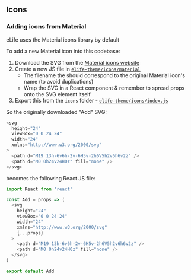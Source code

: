 ## Icons

### Adding icons from Material

eLife uses the Material icons library by default

To add a new Material icon into this codebase:

1.  Download the SVG from the [Material icons website](https://material.io/tools/icons/?style=baseline)
2.  Create a new JS file in [`elife-theme/icons/material`](https://github.com/elifesciences/elife-xpub/tree/develop/client/elife-theme/src/icons/material)
    * The filename the should correspond to the original Material icon's name (to avoid duplications)
    * Wrap the SVG in a React component & remember to spread props onto the SVG element itself
3.  Export this from the `icons` folder - [`elife-theme/icons/index.js`](https://github.com/elifesciences/elife-xpub/blob/develop/client/elife-theme/src/icons/index.js)

So the originally downloaded "Add" SVG:

```js
<svg
  height="24"
  viewBox="0 0 24 24"
  width="24"
  xmlns="http://www.w3.org/2000/svg"
>
  <path d="M19 13h-6v6h-2v-6H5v-2h6V5h2v6h6v2z" />
  <path d="M0 0h24v24H0z" fill="none" />
</svg>
```

becomes the following React JS file:

```js
import React from 'react'

const Add = props => (
  <svg
    height="24"
    viewBox="0 0 24 24"
    width="24"
    xmlns="http://www.w3.org/2000/svg"
    {...props}
  >
    <path d="M19 13h-6v6h-2v-6H5v-2h6V5h2v6h6v2z" />
    <path d="M0 0h24v24H0z" fill="none" />
  </svg>
)

export default Add
```
